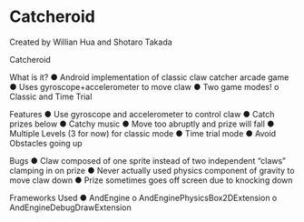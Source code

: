 # Catcheroid

Created by Willian Hua and Shotaro Takada

Catcheroid

What is it?
● Android implementation of classic claw
catcher arcade game
● Uses gyroscope+accelerometer to move claw
● Two game modes!
o Classic and Time Trial

Features
● Use gyroscope and accelerometer to control
claw
● Catch prizes below
● Catchy music
● Move too abruptly and prize will fall
● Multiple Levels (3 for now) for classic mode
● Time trial mode
● Avoid Obstacles going up

Bugs
● Claw composed of one sprite instead of two
independent “claws” clamping in on prize
● Never actually used physics component of
gravity to move claw down
● Prize sometimes goes off screen due to
knocking down

Frameworks Used
● AndEngine
o AndEnginePhysicsBox2DExtension
o AndEngineDebugDrawExtension 
